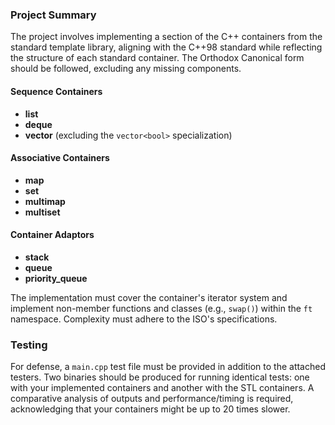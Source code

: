 ### Project Summary

The project involves implementing a section of the C++ containers from the standard template library, aligning with the C++98 standard while reflecting the structure of each standard container. The Orthodox Canonical form should be followed, excluding any missing components.

#### Sequence Containers
- **list**
- **deque**
- **vector** (excluding the `vector<bool>` specialization)

#### Associative Containers
- **map**
- **set**
- **multimap**
- **multiset**

#### Container Adaptors
- **stack**
- **queue**
- **priority_queue**

The implementation must cover the container's iterator system and implement non-member functions and classes (e.g., `swap()`) within the `ft` namespace. Complexity must adhere to the ISO's specifications.

### Testing

For defense, a `main.cpp` test file must be provided in addition to the attached testers. Two binaries should be produced for running identical tests: one with your implemented containers and another with the STL containers. A comparative analysis of outputs and performance/timing is required, acknowledging that your containers might be up to 20 times slower.
